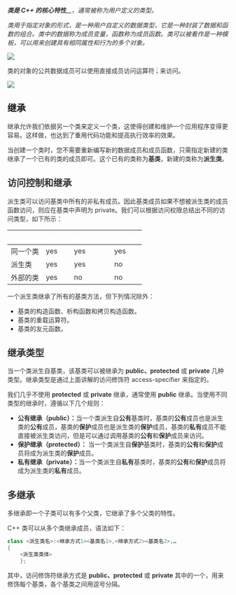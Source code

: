 _**<font style="color:rgb(51, 51, 51);">类是 C++ 的核心特性</font>**__<font style="color:rgb(51, 51, 51);">，通常被称为用户定义的类型。</font>_

_<font style="color:rgb(51, 51, 51);">类用于指定对象的形式，是一种用户自定义的数据类型，它是一种封装了数据和函数的组合。类中的数据称为成员变量，函数称为成员函数。类可以被看作是一种模板，可以用来创建具有相同属性和行为的多个对象。</font>_

![](https://cdn.nlark.com/yuque/0/2024/png/29307286/1704965227967-0adc30af-e778-4834-a61e-6428f2ce409c.png)



<font style="color:rgb(51, 51, 51);">类的对象的公共数据成员可以使用直接成员访问运算符 </font>**<font style="color:rgb(51, 51, 51);background-color:rgb(236, 234, 230);">.</font>**<font style="color:rgb(51, 51, 51);"> 来访问。</font>

![](https://cdn.nlark.com/yuque/0/2024/png/29307286/1705026899611-aa7a57fb-4fe2-45e2-98fe-7c515b58f713.png)



## 继承
<font style="color:rgb(51, 51, 51);">继承允许我们依据另一个类来定义一个类，这使得创建和维护一个应用程序变得更容易。这样做，也达到了重用代码功能和提高执行效率的效果。</font>

<font style="color:rgb(51, 51, 51);">当创建一个类时，您不需要重新编写新的数据成员和成员函数，只需指定新建的类继承了一个已有的类的成员即可。这个已有的类称为</font>**<font style="color:rgb(51, 51, 51);">基类</font>**<font style="color:rgb(51, 51, 51);">，新建的类称为</font>**<font style="color:rgb(51, 51, 51);">派生类</font>**<font style="color:rgb(51, 51, 51);">。</font>

<font style="color:rgb(51, 51, 51);"></font>

## <font style="color:rgb(51, 51, 51);">访问控制和继承</font>
<font style="color:rgb(51, 51, 51);">派生类可以访问基类中所有的非私有成员。因此基类成员如果不想被派生类的成员函数访问，则应在基类中声明为 private。我们可以根据访问权限总结出不同的访问类型，如下所示：</font>

| <font style="color:rgb(255, 255, 255);">访问</font> | <font style="color:rgb(255, 255, 255);">public</font> | <font style="color:rgb(255, 255, 255);">protected</font> | <font style="color:rgb(255, 255, 255);">private</font> |
| --- | --- | --- | --- |
| <font style="color:rgb(51, 51, 51);">同一个类</font> | <font style="color:rgb(51, 51, 51);">yes</font> | <font style="color:rgb(51, 51, 51);">yes</font> | <font style="color:rgb(51, 51, 51);">yes</font> |
| <font style="color:rgb(51, 51, 51);">派生类</font> | <font style="color:rgb(51, 51, 51);">yes</font> | <font style="color:rgb(51, 51, 51);">yes</font> | <font style="color:rgb(51, 51, 51);">no</font> |
| <font style="color:rgb(51, 51, 51);">外部的类</font> | <font style="color:rgb(51, 51, 51);">yes</font> | <font style="color:rgb(51, 51, 51);">no</font> | <font style="color:rgb(51, 51, 51);">no</font> |


<font style="color:rgb(51, 51, 51);">一个派生类继承了所有的基类方法，但下列情况除外：</font>

+ <font style="color:rgb(51, 51, 51);">基类的构造函数、析构函数和拷贝构造函数。</font>
+ <font style="color:rgb(51, 51, 51);">基类的重载运算符。</font>
+ <font style="color:rgb(51, 51, 51);">基类的友元函数。</font>

## <font style="color:rgb(51, 51, 51);">继承类型</font>
<font style="color:rgb(51, 51, 51);">当一个类派生自基类，该基类可以被继承为</font><font style="color:rgb(51, 51, 51);"> </font>**<font style="color:rgb(51, 51, 51);">public、protected</font>**<font style="color:rgb(51, 51, 51);"> </font><font style="color:rgb(51, 51, 51);">或</font><font style="color:rgb(51, 51, 51);"> </font>**<font style="color:rgb(51, 51, 51);">private</font>**<font style="color:rgb(51, 51, 51);"> </font><font style="color:rgb(51, 51, 51);">几种类型。继承类型是通过上面讲解的访问修饰符 access-specifier 来指定的。</font>

<font style="color:rgb(51, 51, 51);">我们几乎不使用</font><font style="color:rgb(51, 51, 51);"> </font>**<font style="color:rgb(51, 51, 51);">protected</font>**<font style="color:rgb(51, 51, 51);"> </font><font style="color:rgb(51, 51, 51);">或</font><font style="color:rgb(51, 51, 51);"> </font>**<font style="color:rgb(51, 51, 51);">private</font>**<font style="color:rgb(51, 51, 51);"> </font><font style="color:rgb(51, 51, 51);">继承，通常使用</font><font style="color:rgb(51, 51, 51);"> </font>**<font style="color:rgb(51, 51, 51);">public</font>**<font style="color:rgb(51, 51, 51);"> </font><font style="color:rgb(51, 51, 51);">继承。当使用不同类型的继承时，遵循以下几个规则：</font>

+ **<font style="color:rgb(51, 51, 51);">公有继承（public）：</font>**<font style="color:rgb(51, 51, 51);">当一个类派生自</font>**<font style="color:rgb(51, 51, 51);">公有</font>**<font style="color:rgb(51, 51, 51);">基类时，基类的</font>**<font style="color:rgb(51, 51, 51);">公有</font>**<font style="color:rgb(51, 51, 51);">成员也是派生类的</font>**<font style="color:rgb(51, 51, 51);">公有</font>**<font style="color:rgb(51, 51, 51);">成员，基类的</font>**<font style="color:rgb(51, 51, 51);">保护</font>**<font style="color:rgb(51, 51, 51);">成员也是派生类的</font>**<font style="color:rgb(51, 51, 51);">保护</font>**<font style="color:rgb(51, 51, 51);">成员，基类的</font>**<font style="color:rgb(51, 51, 51);">私有</font>**<font style="color:rgb(51, 51, 51);">成员不能直接被派生类访问，但是可以通过调用基类的</font>**<font style="color:rgb(51, 51, 51);">公有</font>**<font style="color:rgb(51, 51, 51);">和</font>**<font style="color:rgb(51, 51, 51);">保护</font>**<font style="color:rgb(51, 51, 51);">成员来访问。</font>
+ **<font style="color:rgb(51, 51, 51);">保护继承（protected）：</font>**<font style="color:rgb(51, 51, 51);"> </font><font style="color:rgb(51, 51, 51);">当一个类派生自</font>**<font style="color:rgb(51, 51, 51);">保护</font>**<font style="color:rgb(51, 51, 51);">基类时，基类的</font>**<font style="color:rgb(51, 51, 51);">公有</font>**<font style="color:rgb(51, 51, 51);">和</font>**<font style="color:rgb(51, 51, 51);">保护</font>**<font style="color:rgb(51, 51, 51);">成员将成为派生类的</font>**<font style="color:rgb(51, 51, 51);">保护</font>**<font style="color:rgb(51, 51, 51);">成员。</font>
+ **<font style="color:rgb(51, 51, 51);">私有继承（private）：</font>**<font style="color:rgb(51, 51, 51);">当一个类派生自</font>**<font style="color:rgb(51, 51, 51);">私有</font>**<font style="color:rgb(51, 51, 51);">基类时，基类的</font>**<font style="color:rgb(51, 51, 51);">公有</font>**<font style="color:rgb(51, 51, 51);">和</font>**<font style="color:rgb(51, 51, 51);">保护</font>**<font style="color:rgb(51, 51, 51);">成员将成为派生类的</font>**<font style="color:rgb(51, 51, 51);">私有</font>**<font style="color:rgb(51, 51, 51);">成员。</font>

<font style="color:rgb(51, 51, 51);"></font>

## <font style="color:rgb(51, 51, 51);">多继承</font>
<font style="color:rgb(51, 51, 51);">多继承即一个子类可以有多个父类，它继承了多个父类的特性。</font>

<font style="color:rgb(51, 51, 51);">C++ 类可以从多个类继承成员，语法如下：</font>

```cpp
class <派生类名>:<继承方式1><基类名1>,<继承方式2><基类名2>,…
{
    <派生类类体>
    };
```

<font style="color:rgb(51, 51, 51);">其中，访问修饰符继承方式是 </font>**<font style="color:rgb(51, 51, 51);">public、protected</font>**<font style="color:rgb(51, 51, 51);"> 或 </font>**<font style="color:rgb(51, 51, 51);">private</font>**<font style="color:rgb(51, 51, 51);"> 其中的一个，用来修饰每个基类，各个基类之间用逗号分隔。</font>

<font style="color:rgb(51, 51, 51);"></font>

